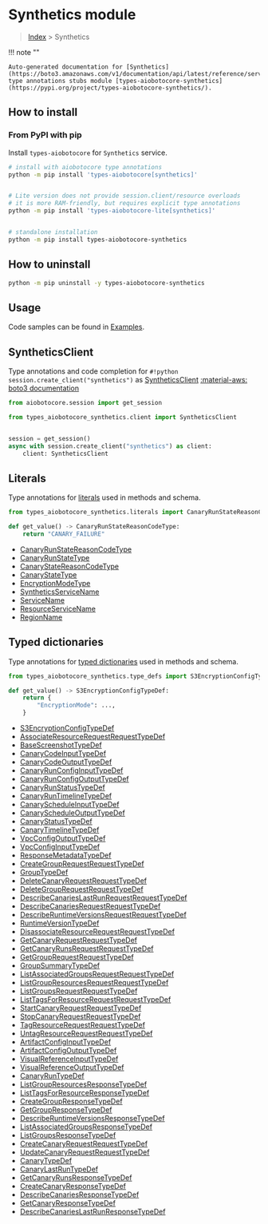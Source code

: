 # Synthetics module

> [Index](../README.md) > Synthetics


!!! note ""

    Auto-generated documentation for [Synthetics](https://boto3.amazonaws.com/v1/documentation/api/latest/reference/services/synthetics.html#Synthetics)
    type annotations stubs module [types-aiobotocore-synthetics](https://pypi.org/project/types-aiobotocore-synthetics/).

## How to install



### From PyPI with pip

Install `types-aiobotocore` for `Synthetics` service.

```bash
# install with aiobotocore type annotations
python -m pip install 'types-aiobotocore[synthetics]'


# Lite version does not provide session.client/resource overloads
# it is more RAM-friendly, but requires explicit type annotations
python -m pip install 'types-aiobotocore-lite[synthetics]'


# standalone installation
python -m pip install types-aiobotocore-synthetics
```



## How to uninstall

```bash
python -m pip uninstall -y types-aiobotocore-synthetics
```

## Usage

Code samples can be found in [Examples](./usage.md).

## SyntheticsClient

Type annotations and code completion for  `#!python session.create_client("synthetics")` as [SyntheticsClient](./client.md)
[:material-aws: boto3 documentation](https://boto3.amazonaws.com/v1/documentation/api/latest/reference/services/synthetics.html#Synthetics.Client)

```python title="Usage example"
from aiobotocore.session import get_session

from types_aiobotocore_synthetics.client import SyntheticsClient


session = get_session()
async with session.create_client("synthetics") as client:
    client: SyntheticsClient
```








## Literals

Type annotations for [literals](./literals.md) used in methods and schema.

```python title="Usage example"
from types_aiobotocore_synthetics.literals import CanaryRunStateReasonCodeType

def get_value() -> CanaryRunStateReasonCodeType:
    return "CANARY_FAILURE"
```

- [CanaryRunStateReasonCodeType](./literals.md#canaryrunstatereasoncodetype)
- [CanaryRunStateType](./literals.md#canaryrunstatetype)
- [CanaryStateReasonCodeType](./literals.md#canarystatereasoncodetype)
- [CanaryStateType](./literals.md#canarystatetype)
- [EncryptionModeType](./literals.md#encryptionmodetype)
- [SyntheticsServiceName](./literals.md#syntheticsservicename)
- [ServiceName](./literals.md#servicename)
- [ResourceServiceName](./literals.md#resourceservicename)
- [RegionName](./literals.md#regionname)




## Typed dictionaries

Type annotations for [typed dictionaries](./type_defs.md) used in methods and schema.

```python title="Usage example"
from types_aiobotocore_synthetics.type_defs import S3EncryptionConfigTypeDef

def get_value() -> S3EncryptionConfigTypeDef:
    return {
        "EncryptionMode": ...,
    }
```

- [S3EncryptionConfigTypeDef](./type_defs.md#s3encryptionconfigtypedef)
- [AssociateResourceRequestRequestTypeDef](./type_defs.md#associateresourcerequestrequesttypedef)
- [BaseScreenshotTypeDef](./type_defs.md#basescreenshottypedef)
- [CanaryCodeInputTypeDef](./type_defs.md#canarycodeinputtypedef)
- [CanaryCodeOutputTypeDef](./type_defs.md#canarycodeoutputtypedef)
- [CanaryRunConfigInputTypeDef](./type_defs.md#canaryrunconfiginputtypedef)
- [CanaryRunConfigOutputTypeDef](./type_defs.md#canaryrunconfigoutputtypedef)
- [CanaryRunStatusTypeDef](./type_defs.md#canaryrunstatustypedef)
- [CanaryRunTimelineTypeDef](./type_defs.md#canaryruntimelinetypedef)
- [CanaryScheduleInputTypeDef](./type_defs.md#canaryscheduleinputtypedef)
- [CanaryScheduleOutputTypeDef](./type_defs.md#canaryscheduleoutputtypedef)
- [CanaryStatusTypeDef](./type_defs.md#canarystatustypedef)
- [CanaryTimelineTypeDef](./type_defs.md#canarytimelinetypedef)
- [VpcConfigOutputTypeDef](./type_defs.md#vpcconfigoutputtypedef)
- [VpcConfigInputTypeDef](./type_defs.md#vpcconfiginputtypedef)
- [ResponseMetadataTypeDef](./type_defs.md#responsemetadatatypedef)
- [CreateGroupRequestRequestTypeDef](./type_defs.md#creategrouprequestrequesttypedef)
- [GroupTypeDef](./type_defs.md#grouptypedef)
- [DeleteCanaryRequestRequestTypeDef](./type_defs.md#deletecanaryrequestrequesttypedef)
- [DeleteGroupRequestRequestTypeDef](./type_defs.md#deletegrouprequestrequesttypedef)
- [DescribeCanariesLastRunRequestRequestTypeDef](./type_defs.md#describecanarieslastrunrequestrequesttypedef)
- [DescribeCanariesRequestRequestTypeDef](./type_defs.md#describecanariesrequestrequesttypedef)
- [DescribeRuntimeVersionsRequestRequestTypeDef](./type_defs.md#describeruntimeversionsrequestrequesttypedef)
- [RuntimeVersionTypeDef](./type_defs.md#runtimeversiontypedef)
- [DisassociateResourceRequestRequestTypeDef](./type_defs.md#disassociateresourcerequestrequesttypedef)
- [GetCanaryRequestRequestTypeDef](./type_defs.md#getcanaryrequestrequesttypedef)
- [GetCanaryRunsRequestRequestTypeDef](./type_defs.md#getcanaryrunsrequestrequesttypedef)
- [GetGroupRequestRequestTypeDef](./type_defs.md#getgrouprequestrequesttypedef)
- [GroupSummaryTypeDef](./type_defs.md#groupsummarytypedef)
- [ListAssociatedGroupsRequestRequestTypeDef](./type_defs.md#listassociatedgroupsrequestrequesttypedef)
- [ListGroupResourcesRequestRequestTypeDef](./type_defs.md#listgroupresourcesrequestrequesttypedef)
- [ListGroupsRequestRequestTypeDef](./type_defs.md#listgroupsrequestrequesttypedef)
- [ListTagsForResourceRequestRequestTypeDef](./type_defs.md#listtagsforresourcerequestrequesttypedef)
- [StartCanaryRequestRequestTypeDef](./type_defs.md#startcanaryrequestrequesttypedef)
- [StopCanaryRequestRequestTypeDef](./type_defs.md#stopcanaryrequestrequesttypedef)
- [TagResourceRequestRequestTypeDef](./type_defs.md#tagresourcerequestrequesttypedef)
- [UntagResourceRequestRequestTypeDef](./type_defs.md#untagresourcerequestrequesttypedef)
- [ArtifactConfigInputTypeDef](./type_defs.md#artifactconfiginputtypedef)
- [ArtifactConfigOutputTypeDef](./type_defs.md#artifactconfigoutputtypedef)
- [VisualReferenceInputTypeDef](./type_defs.md#visualreferenceinputtypedef)
- [VisualReferenceOutputTypeDef](./type_defs.md#visualreferenceoutputtypedef)
- [CanaryRunTypeDef](./type_defs.md#canaryruntypedef)
- [ListGroupResourcesResponseTypeDef](./type_defs.md#listgroupresourcesresponsetypedef)
- [ListTagsForResourceResponseTypeDef](./type_defs.md#listtagsforresourceresponsetypedef)
- [CreateGroupResponseTypeDef](./type_defs.md#creategroupresponsetypedef)
- [GetGroupResponseTypeDef](./type_defs.md#getgroupresponsetypedef)
- [DescribeRuntimeVersionsResponseTypeDef](./type_defs.md#describeruntimeversionsresponsetypedef)
- [ListAssociatedGroupsResponseTypeDef](./type_defs.md#listassociatedgroupsresponsetypedef)
- [ListGroupsResponseTypeDef](./type_defs.md#listgroupsresponsetypedef)
- [CreateCanaryRequestRequestTypeDef](./type_defs.md#createcanaryrequestrequesttypedef)
- [UpdateCanaryRequestRequestTypeDef](./type_defs.md#updatecanaryrequestrequesttypedef)
- [CanaryTypeDef](./type_defs.md#canarytypedef)
- [CanaryLastRunTypeDef](./type_defs.md#canarylastruntypedef)
- [GetCanaryRunsResponseTypeDef](./type_defs.md#getcanaryrunsresponsetypedef)
- [CreateCanaryResponseTypeDef](./type_defs.md#createcanaryresponsetypedef)
- [DescribeCanariesResponseTypeDef](./type_defs.md#describecanariesresponsetypedef)
- [GetCanaryResponseTypeDef](./type_defs.md#getcanaryresponsetypedef)
- [DescribeCanariesLastRunResponseTypeDef](./type_defs.md#describecanarieslastrunresponsetypedef)


